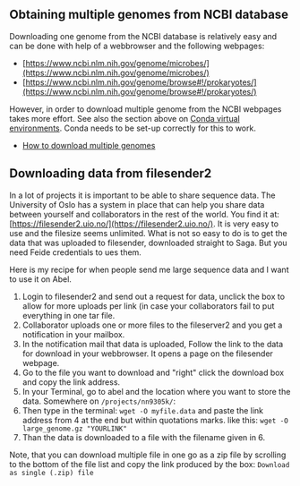 ## Obtaining multiple genomes from NCBI database

Downloading one genome from the NCBI database is relatively easy and can be done with help of a webbrowser and the following webpages: 

* [https://www.ncbi.nlm.nih.gov/genome/microbes/](https://www.ncbi.nlm.nih.gov/genome/microbes/)
* [https://www.ncbi.nlm.nih.gov/genome/browse#!/prokaryotes/](https://www.ncbi.nlm.nih.gov/genome/browse#!/prokaryotes/)

However, in order to download multiple genome from the NCBI webpages takes more effort. See also the section above on [Conda virtual environments](#Conda-virtual-environments). Conda needs to be set-up correctly for this to work.

* [How to download multiple genomes](genome_downloads.md)

## Downloading data from filesender2

In a lot of projects it is important to be able to share sequence data. The University of Oslo has a system in place that can help you share data between yourself and collaborators in the rest of the world. You find it at: [https://filesender2.uio.no/](https://filesender2.uio.no/). It is very easy to use and the filesize seems unlimited. What is not so easy to do is to get the data that was uploaded to filesender, downloaded straight to Saga. But you need Feide credentials to ues them.

Here is my recipe for when people send me large sequence data and I want to use it on Abel.

1. Login to filesender2 and send out a request for data, unclick the box to allow for more uploads per link (in case your collaborators fail to put everything in one tar file.
2. Collaborator uploads one or more files to the fileserver2 and you get a notification in your mailbox.
3. In the notification mail that data is uploaded, Follow the link to the data for download in your webbrowser. It opens a page on the filesender webpage. 
4. Go to the file you want to download and "right" click the download box and copy the link address.
5. In your Terminal, go to abel and the location where you want to store the data. Somewhere on `/projects/nn9305k/`:
6. Then type in the terminal: `wget -O myfile.data` and paste the link address from 4 at the end but within quotations marks. like this: ``` wget -O large_genome.gz "YOURLINK" ``` 
7. Than the data is downloaded to a file with the filename given in 6.

Note, that you can download multiple file in one go as a zip file by scrolling to the bottom of the file list and copy the link produced by the box: `Download as single (.zip) file`
